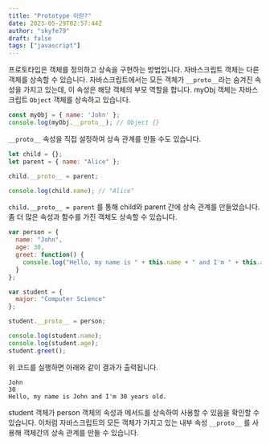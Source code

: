 ```yaml
---
title: "Prototype 이란?"
date: 2023-05-29T02:57:44Z
author: "skyfe79"
draft: false
tags: ["javascript"]
---
```


프로토타입은 객체를 정의하고 상속을 구현하는 방법입니다. 자바스크립트 객체는 다른 객체를 상속할 수 있습니다. 자바스크립트에서는 모든 객체가 `__proto__`라는 숨겨진 속성을 가지고 있는데, 이 속성은 해당 객체의 부모 역할을 합니다. myObj 객체는 자바스크립트 `Object` 객체를 상속하고 있습니다.

```js
const myObj = { name: 'John' };
console.log(myObj.__proto__); // Object {}
```

`__proto__` 속성을 직접 설정하여 상속 관계를 만들 수도 있습니다.

```js
let child = {};
let parent = { name: "Alice" };

child.__proto__ = parent;

console.log(child.name); // "Alice"
```

`child.__proto__ = parent` 를 통해 child와 parent 간에 상속 관계를 만들었습니다. 좀 더 많은 속성과 함수를 가진 객체도 상속할 수 있습니다.

```js
var person = {
  name: "John",
  age: 30,
  greet: function() {
    console.log("Hello, my name is " + this.name + " and I'm " + this.age + " years old.");
  }
};

var student = {
  major: "Computer Science"
};

student.__proto__ = person;

console.log(student.name); 
console.log(student.age); 
student.greet();
```

위 코드를 실행하면 아래와 같이 결과가 출력됩니다.

```
John
30
Hello, my name is John and I'm 30 years old.
```

student 객체가 person 객체의 속성과 메서드를 상속하여 사용할 수 있음을 확인할 수 있습니다. 이처럼 자바스크립트의 모든 객체가 가지고 있는 내부 속성 `__proto__` 를 사용해 객체간의 상속 관계를 만들 수 있습니다.

